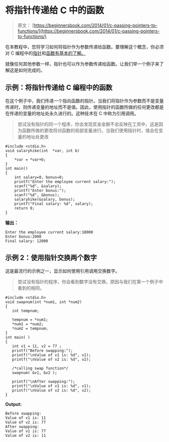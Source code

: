 # 将指针传递给 C 中的函数

> 原文： [https://beginnersbook.com/2014/01/c-passing-pointers-to-functions/](https://beginnersbook.com/2014/01/c-passing-pointers-to-functions/)

在本教程中，您将学习如何将指针作为参数传递给函数。要理解这个概念，你必须对 C 编程中的[指针](https://beginnersbook.com/2014/01/c-pointers/)和[函数有基本的了解。](https://beginnersbook.com/2014/01/c-functions-examples/)

就像任何其他参数一样，指针也可以作为参数传递给函数。让我们举一个例子来了解这是如何完成的。

## 示例：将指针传递给 C 编程中的函数

在这个例子中，我们传递一个指向函数的指针。当我们将指针作为参数而不是变量传递时，则传递变量的地址而不是值。因此，使用指针的函数所做的任何更改都是在传递的变量的地址处永久进行的。这种技术在 C 中称为引用调用。

> 尝试没有指针的同一个程序，你会发现奖金金额不会反映在工资中，这是因为函数所做的更改将对函数的局部变量进行。当我们使用指针时，值会在变量的地址处更改

```
#include <stdio.h>
void salaryhike(int  *var, int b)
{
    *var = *var+b;
}
int main()
{
    int salary=0, bonus=0;
    printf("Enter the employee current salary:"); 
    scanf("%d", &salary);
    printf("Enter bonus:");
    scanf("%d", &bonus);
    salaryhike(&salary, bonus);
    printf("Final salary: %d", salary);
    return 0;
}

```

**输出：**

```
Enter the employee current salary:10000
Enter bonus:2000
Final salary: 12000
```

## 示例 2：使用指针交换两个数字

这是最流行的示例之一，显示如何使用引用调用交换数字。

> 尝试没有指针的程序，你会看到数字没有交换。原因与我们在第一个例子中看到的相同。

```
#include <stdio.h>
void swapnum(int *num1, int *num2)
{
   int tempnum;

   tempnum = *num1;
   *num1 = *num2;
   *num2 = tempnum;
}
int main( )
{
   int v1 = 11, v2 = 77 ;
   printf("Before swapping:");
   printf("\nValue of v1 is: %d", v1);
   printf("\nValue of v2 is: %d", v2);

   /*calling swap function*/
   swapnum( &v1, &v2 );

   printf("\nAfter swapping:");
   printf("\nValue of v1 is: %d", v1);
   printf("\nValue of v2 is: %d", v2);
}

```

**Output:**

```
Before swapping:
Value of v1 is: 11
Value of v2 is: 77
After swapping:
Value of v1 is: 77
Value of v2 is: 11
```